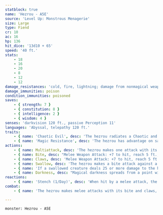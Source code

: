 ```yaml
---
statblock: true
name: 'Hezrou - A5E'
source: 'Level Up: Monstrous Menagerie'
size: Large
type: Fiend
cr: 10
ac: 16
hp: 136
hit_dice: '13d10 + 65'
speed: '40 ft.'
stats:
    - 18
    - 16
    - 20
    - 8
    - 12
    - 12
damage_resistances: 'cold, fire, lightning; damage from nonmagical weapons'
damage_immunities: poison
condition_immunities: poisoned
saves:
    - { strength: 7 }
    - { constitution: 8 }
    - { intelligence: 2 }
    - { wisdom: 4 }
senses: 'darkvision 120 ft., passive Perception 11'
languages: 'Abyssal, telepathy 120 ft.'
traits:
    - { name: 'Chaotic Evil', desc: 'The hezrou radiates a Chaotic and Evil aura.' }
    - { name: 'Magic Resistance', desc: 'The hezrou has advantage on saving throws against spells and magical effects.' }
actions:
    - { name: Multiattack, desc: 'The hezrou makes one attack with its bite and one with its claws.' }
    - { name: Bite, desc: "Melee Weapon Attack: +7 to hit, reach 5 ft., one target. Hit: 15 (2d10 + 4) piercing damage. If the target is a Medium or smaller creature, it is grappled (escape DC 15). Until this grapple ends, the target is restrained, and the hezrou can't bite another target." }
    - { name: Claws, desc: 'Melee Weapon Attack: +7 to hit, reach 5 ft., one target. Hit: 22 (4d8 + 4) slashing damage.' }
    - { name: Swallow, desc: 'The hezrou makes a bite attack against a Medium or smaller creature it is grappling. If the attack hits and the hezrou has not swallowed another creature, the target is swallowed and the grapple ends. A swallowed creature has total cover from attacks from outside the hezrou, it is blinded and restrained, and it takes 17 (5d6) ongoing acid damage while swallowed.' }
    - { name: 'If a swallowed creature deals 25 or more damage to the hezrou in a single turn, or if the hezrou dies, the hezrou vomits up the creature', desc: '' }
    - { name: Darkness, desc: "Magical darkness spreads from a point within 30 feet, filling a 15-foot-radius sphere and spreading around corners. It remains for 1 minute, until the hezrou dismisses it, or until the hezrou uses this ability again. A creature with darkvision can't see through this darkness and nonmagical light can't illuminate it." }
reactions:
    - { name: 'Stench (1/Day)', desc: 'When hit by a melee attack, the hezrou emits a cloud of foul-smelling poison gas in a 20-foot radius. Each creature in the area makes a DC 14 Constitution saving throw. On a failure, a creature is poisoned for 1 minute. A creature can repeat this saving throw at the end of each of its turns, ending the effect on itself on a success' }
combat:
    - { name: 'The hezrou makes melee attacks with its bite and claws, swallowing an opponent when possible', desc: 'It uses Darkness if not close enough to attack anyone. It fights to the death.' }

---
```

```statblock
monster: Hezrou - A5E
```
